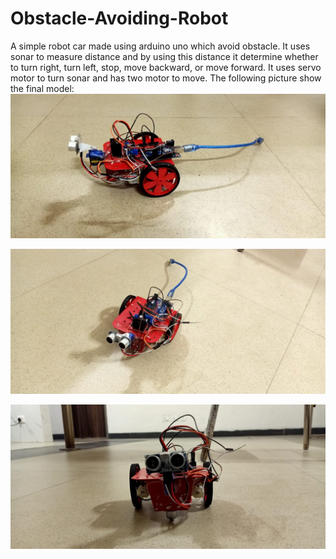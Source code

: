 # Obstacle-Avoiding-Robot
A simple robot car made using arduino uno which avoid obstacle.
It uses sonar to measure distance and by using this distance it determine whether to turn right, turn left, stop, move backward, or move forward.
It uses servo motor to turn sonar and has two motor to move.
The following picture show the final model:
![](https://github.com/harshb910/Obstacle-Avoiding-Robot/blob/main/Car%20pic-1.jpeg)

![](https://github.com/harshb910/Obstacle-Avoiding-Robot/blob/main/Car%20pic-2.jpeg)

![](https://github.com/harshb910/Obstacle-Avoiding-Robot/blob/main/Car%20pic-3.jpeg)
